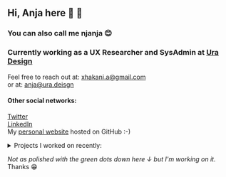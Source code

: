 ## Hi, Anja here :purple_heart: :rainbow: ##
### You can also call me njanja :blush: ###
### Currently working as a UX Researcher and SysAdmin at [Ura Design](http://https://ura.design// "Ura") ###
Feel free to reach out at: xhakani.a@gmail.com <br>
or at: anja@ura.deisgn
#### Other social networks: 
[Twitter](https://twitter.com/anjaxhakani "twitter") <br>
[LinkedIn](https://www.linkedin.com/in/anja-xhakani-0a78b718a/ "linkedin") <br>
My [personal website](https://axhakani.github.io/ "website") hosted on GitHub :-) 

<details>
<summary>Projects I worked on recently:</summary>
<br>
- Briar <br>
- CalyxOS Accessibility Audit <br>
- Thunderbird PGP Encryption 
</details>

*Not as polished with the green dots down here ↓ but I'm working on it.* Thanks :grin: 


<!---
axhakani/axhakani is a ✨ special ✨ repository because its `README.md` (this file) appears on your GitHub profile.
You can click the Preview link to take a look at your changes.
--->
